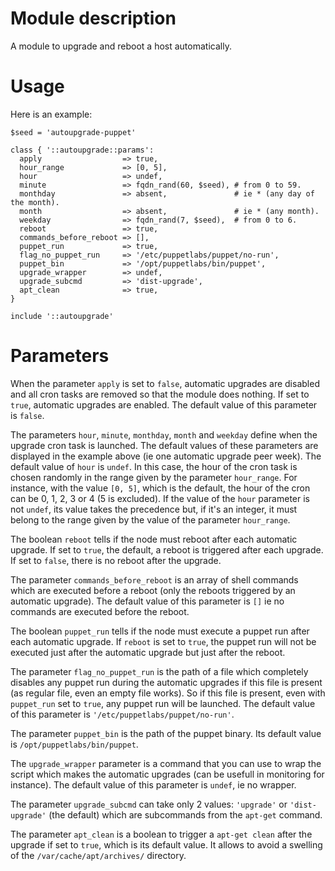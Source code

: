 # Module description

A module to upgrade and reboot a host automatically.




# Usage

Here is an example:

```puppet
$seed = 'autoupgrade-puppet'

class { '::autoupgrade::params':
  apply                  => true,
  hour_range             => [0, 5],
  hour                   => undef,
  minute                 => fqdn_rand(60, $seed), # from 0 to 59.
  monthday               => absent,               # ie * (any day of the month).
  month                  => absent,               # ie * (any month).
  weekday                => fqdn_rand(7, $seed),  # from 0 to 6.
  reboot                 => true,
  commands_before_reboot => [],
  puppet_run             => true,
  flag_no_puppet_run     => '/etc/puppetlabs/puppet/no-run',
  puppet_bin             => '/opt/puppetlabs/bin/puppet',
  upgrade_wrapper        => undef,
  upgrade_subcmd         => 'dist-upgrade',
  apt_clean              => true,
}

include '::autoupgrade'
```




# Parameters

When the parameter `apply` is set to `false`, automatic
upgrades are disabled and all cron tasks are removed so that
the module does nothing. If set to `true`, automatic upgrades
are enabled. The default value of this parameter is `false`.

The parameters `hour`, `minute`, `monthday`, `month` and
`weekday` define when the upgrade cron task is launched. The
default values of these parameters are displayed in the
example above (ie one automatic upgrade peer week). The
default value of `hour` is `undef`. In this case, the hour
of the cron task is chosen randomly in the range given by
the parameter `hour_range`. For instance, with the value
`[0, 5]`, which is the default, the hour of the cron can be
0, 1, 2, 3 or 4 (5 is excluded). If the value of the `hour`
parameter is not `undef`, its value takes the precedence
but, if it's an integer, it must belong to the range given
by the value of the parameter `hour_range`.

The boolean `reboot` tells if the node must reboot after
each automatic upgrade. If set to `true`, the default, a
reboot is triggered after each upgrade. If set to `false`,
there is no reboot after the upgrade.

The parameter `commands_before_reboot` is an array of shell
commands which are executed before a reboot (only the
reboots triggered by an automatic upgrade). The default
value of this parameter is `[]` ie no commands are executed
before the reboot.

The boolean `puppet_run` tells if the node must execute a
puppet run after each automatic upgrade. If `reboot` is set
to `true`, the puppet run will not be executed just after
the automatic upgrade but just after the reboot.

The parameter `flag_no_puppet_run` is the path of a file
which completely disables any puppet run during the
automatic upgrades if this file is present (as regular file,
even an empty file works). So if this file is present, even
with `puppet_run` set to `true`, any puppet run will be
launched. The default value of this parameter is
`'/etc/puppetlabs/puppet/no-run'`.

The parameter `puppet_bin` is the path of the puppet binary.
Its default value is `/opt/puppetlabs/bin/puppet`.

The `upgrade_wrapper` parameter is a command that you can
use to wrap the script which makes the automatic upgrades
(can be usefull in monitoring for instance). The default
value of this parameter is `undef`, ie no wrapper.

The parameter `upgrade_subcmd` can take only 2 values:
`'upgrade'` or `'dist-upgrade'` (the default) which are
subcommands from the `apt-get` command.

The parameter `apt_clean` is a boolean to trigger a `apt-get
clean` after the upgrade if set to `true`, which is its
default value. It allows to avoid a swelling of the
`/var/cache/apt/archives/` directory.


